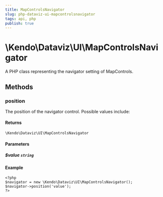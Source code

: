 ```yaml
---
title: MapControlsNavigator
slug: php-dataviz-ui-mapcontrolsnavigator
tags: api, php
publish: true
---
```


# \Kendo\Dataviz\UI\MapControlsNavigator

A PHP class representing the navigator setting of MapControls.


## Methods

### position
The position of the navigator control. Possible values include:

#### Returns
`\Kendo\Dataviz\UI\MapControlsNavigator`

#### Parameters

##### $value `string`



#### Example 
    <?php
    $navigator = new \Kendo\Dataviz\UI\MapControlsNavigator();
    $navigator->position('value');
    ?>

 
